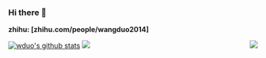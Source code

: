 ### Hi there 👋

**zhihu: [zhihu.com/people/wangduo2014]**

<!--
**wduo/wduo** is a ✨ _special_ ✨ repository because its `README.md` (this file) appears on your GitHub profile.

Here are some ideas to get you started:

- 🔭 I’m currently working on ...
- 🌱 I’m currently learning ...
- 👯 I’m looking to collaborate on ...
- 🤔 I’m looking for help with ...
- 💬 Ask me about ...
- 📫 How to reach me: ...
- 😄 Pronouns: ...
- ⚡ Fun fact: ...
-->

[![wduo's github stats](https://github-readme-stats.vercel.app/api?username=wduo&show_icons=true&theme=vue-dark)](https://github.com/anuraghazra/github-readme-stats)
<img align="right" src="https://github-readme-stats.vercel.app/api/top-langs/?username=wduo&langs_count=7&theme=graywhite" />
<img src="https://github-readme-stats.vercel.app/api/wakatime?username=wduo&layout=compact&langs_count=6&theme=vue-dark&&custom_title=Programming Times(Jul 29 2021-)" />
